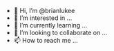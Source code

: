 - 👋 Hi, I’m @brianlukee
- 👀 I’m interested in ...
- 🌱 I’m currently learning ...
- 💞️ I’m looking to collaborate on ...
- 📫 How to reach me ...

<!---
brianlukee/brianlukee is a ✨ special ✨ repository because its `README.md` (this file) appears on your GitHub profile.
You can click the Preview link to take a look at your changes.
--->
